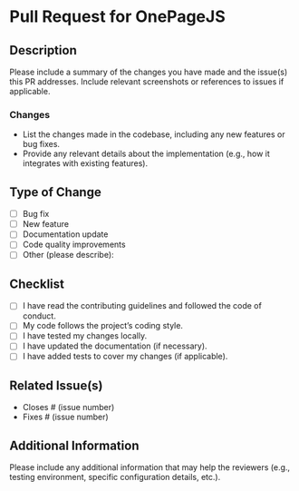 # Pull Request for OnePageJS

## Description
Please include a summary of the changes you have made and the issue(s)
this PR addresses. Include relevant screenshots or references to issues
if applicable.

### Changes
- List the changes made in the codebase, including any new features or bug fixes.
- Provide any relevant details about the implementation (e.g., how it integrates with existing features).

## Type of Change
- [ ] Bug fix
- [ ] New feature
- [ ] Documentation update
- [ ] Code quality improvements
- [ ] Other (please describe):

## Checklist
- [ ] I have read the contributing guidelines and followed the code of conduct.
- [ ] My code follows the project’s coding style.
- [ ] I have tested my changes locally.
- [ ] I have updated the documentation (if necessary).
- [ ] I have added tests to cover my changes (if applicable).

## Related Issue(s)
- Closes # (issue number)
- Fixes # (issue number)

## Additional Information
Please include any additional information that may help the reviewers (e.g., testing environment, specific configuration details, etc.).
